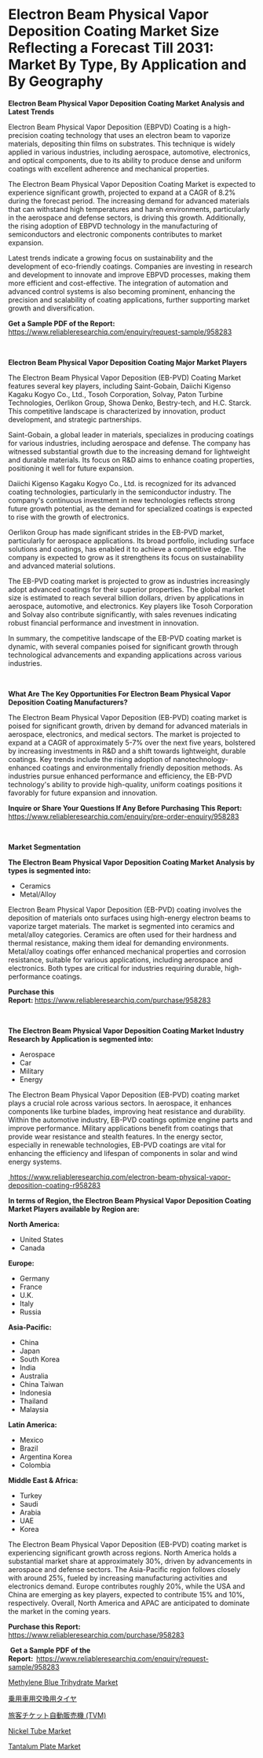 <p><h1>Electron Beam Physical Vapor Deposition Coating Market Size Reflecting a Forecast Till 2031: Market By Type, By Application and By Geography</h1></p><p><strong>Electron Beam Physical Vapor Deposition Coating Market Analysis and Latest Trends</strong></p>
<p><p>Electron Beam Physical Vapor Deposition (EBPVD) Coating is a high-precision coating technology that uses an electron beam to vaporize materials, depositing thin films on substrates. This technique is widely applied in various industries, including aerospace, automotive, electronics, and optical components, due to its ability to produce dense and uniform coatings with excellent adherence and mechanical properties.</p><p>The Electron Beam Physical Vapor Deposition Coating Market is expected to experience significant growth, projected to expand at a CAGR of 8.2% during the forecast period. The increasing demand for advanced materials that can withstand high temperatures and harsh environments, particularly in the aerospace and defense sectors, is driving this growth. Additionally, the rising adoption of EBPVD technology in the manufacturing of semiconductors and electronic components contributes to market expansion.</p><p>Latest trends indicate a growing focus on sustainability and the development of eco-friendly coatings. Companies are investing in research and development to innovate and improve EBPVD processes, making them more efficient and cost-effective. The integration of automation and advanced control systems is also becoming prominent, enhancing the precision and scalability of coating applications, further supporting market growth and diversification.</p></p>
<p><strong>Get a Sample PDF of the Report:&nbsp;</strong> <a href="https://www.reliableresearchiq.com/enquiry/request-sample/958283">https://www.reliableresearchiq.com/enquiry/request-sample/958283</a></p>
<p>&nbsp;</p>
<p><strong>Electron Beam Physical Vapor Deposition Coating Major Market Players</strong></p>
<p><p>The Electron Beam Physical Vapor Deposition (EB-PVD) Coating Market features several key players, including Saint-Gobain, Daiichi Kigenso Kagaku Kogyo Co., Ltd., Tosoh Corporation, Solvay, Paton Turbine Technologies, Oerlikon Group, Showa Denko, Bestry-tech, and H.C. Starck. This competitive landscape is characterized by innovation, product development, and strategic partnerships.</p><p>Saint-Gobain, a global leader in materials, specializes in producing coatings for various industries, including aerospace and defense. The company has witnessed substantial growth due to the increasing demand for lightweight and durable materials. Its focus on R&D aims to enhance coating properties, positioning it well for future expansion.</p><p>Daiichi Kigenso Kagaku Kogyo Co., Ltd. is recognized for its advanced coating technologies, particularly in the semiconductor industry. The company's continuous investment in new technologies reflects strong future growth potential, as the demand for specialized coatings is expected to rise with the growth of electronics.</p><p>Oerlikon Group has made significant strides in the EB-PVD market, particularly for aerospace applications. Its broad portfolio, including surface solutions and coatings, has enabled it to achieve a competitive edge. The company is expected to grow as it strengthens its focus on sustainability and advanced material solutions.</p><p>The EB-PVD coating market is projected to grow as industries increasingly adopt advanced coatings for their superior properties. The global market size is estimated to reach several billion dollars, driven by applications in aerospace, automotive, and electronics. Key players like Tosoh Corporation and Solvay also contribute significantly, with sales revenues indicating robust financial performance and investment in innovation.</p><p>In summary, the competitive landscape of the EB-PVD coating market is dynamic, with several companies poised for significant growth through technological advancements and expanding applications across various industries.</p></p>
<p>&nbsp;</p>
<p><strong>What Are The Key Opportunities For Electron Beam Physical Vapor Deposition Coating Manufacturers?</strong></p>
<p><p>The Electron Beam Physical Vapor Deposition (EB-PVD) coating market is poised for significant growth, driven by demand for advanced materials in aerospace, electronics, and medical sectors. The market is projected to expand at a CAGR of approximately 5-7% over the next five years, bolstered by increasing investments in R&D and a shift towards lightweight, durable coatings. Key trends include the rising adoption of nanotechnology-enhanced coatings and environmentally friendly deposition methods. As industries pursue enhanced performance and efficiency, the EB-PVD technology's ability to provide high-quality, uniform coatings positions it favorably for future expansion and innovation.</p></p>
<p><strong>Inquire or Share Your Questions If Any Before Purchasing This Report:</strong> <a href="https://www.reliableresearchiq.com/enquiry/pre-order-enquiry/958283">https://www.reliableresearchiq.com/enquiry/pre-order-enquiry/958283</a></p>
<p>&nbsp;</p>
<p><strong>Market Segmentation</strong></p>
<p><strong>The Electron Beam Physical Vapor Deposition Coating Market Analysis by types is segmented into:</strong></p>
<p><ul><li>Ceramics</li><li>Metal/Alloy</li></ul></p>
<p><p>Electron Beam Physical Vapor Deposition (EB-PVD) coating involves the deposition of materials onto surfaces using high-energy electron beams to vaporize target materials. The market is segmented into ceramics and metal/alloy categories. Ceramics are often used for their hardness and thermal resistance, making them ideal for demanding environments. Metal/alloy coatings offer enhanced mechanical properties and corrosion resistance, suitable for various applications, including aerospace and electronics. Both types are critical for industries requiring durable, high-performance coatings.</p></p>
<p><strong>Purchase this Report:&nbsp;</strong><a href="https://www.reliableresearchiq.com/purchase/958283">https://www.reliableresearchiq.com/purchase/958283</a></p>
<p>&nbsp;</p>
<p><strong>The Electron Beam Physical Vapor Deposition Coating Market Industry Research by Application is segmented into:</strong></p>
<p><ul><li>Aerospace</li><li>Car</li><li>Military</li><li>Energy</li></ul></p>
<p><p>The Electron Beam Physical Vapor Deposition (EB-PVD) coating market plays a crucial role across various sectors. In aerospace, it enhances components like turbine blades, improving heat resistance and durability. Within the automotive industry, EB-PVD coatings optimize engine parts and improve performance. Military applications benefit from coatings that provide wear resistance and stealth features. In the energy sector, especially in renewable technologies, EB-PVD coatings are vital for enhancing the efficiency and lifespan of components in solar and wind energy systems.</p></p>
<p><a href="https://www.reliableresearchiq.com/electron-beam-physical-vapor-deposition-coating-r958283">&nbsp;https://www.reliableresearchiq.com/electron-beam-physical-vapor-deposition-coating-r958283</a></p>
<p><strong>In terms of Region, the Electron Beam Physical Vapor Deposition Coating Market Players available by Region are:</strong></p>
<p>
    <p> <strong> North America: </strong>
        <ul>
            <li>United States</li>
            <li>Canada</li>
        </ul>
        </p> 
    <p> <strong> Europe: </strong>
        <ul>
            <li>Germany</li>
            <li>France</li>
            <li>U.K.</li>
            <li>Italy</li>
            <li>Russia</li>
        </ul>
        </p> 
    <p> <strong> Asia-Pacific: </strong>
        <ul>
            <li>China</li>
            <li>Japan</li>
            <li>South Korea</li>
            <li>India</li>
            <li>Australia</li>
            <li>China Taiwan</li>
            <li>Indonesia</li>
            <li>Thailand</li>
            <li>Malaysia</li>
        </ul>
        </p> 
    <p> <strong> Latin America: </strong>
        <ul>
            <li>Mexico</li>
            <li>Brazil</li>
            <li>Argentina Korea</li>
            <li>Colombia</li>
        </ul>
        </p> 
    <p> <strong> Middle East & Africa: </strong>
        <ul>
            <li>Turkey</li>
            <li>Saudi</li>
            <li>Arabia</li>
            <li>UAE</li>
            <li>Korea</li>
        </ul>
    </p>
    </p>
<p><p>The Electron Beam Physical Vapor Deposition (EB-PVD) coating market is experiencing significant growth across regions. North America holds a substantial market share at approximately 30%, driven by advancements in aerospace and defense sectors. The Asia-Pacific region follows closely with around 25%, fueled by increasing manufacturing activities and electronics demand. Europe contributes roughly 20%, while the USA and China are emerging as key players, expected to contribute 15% and 10%, respectively. Overall, North America and APAC are anticipated to dominate the market in the coming years.</p></p>
<p><strong>Purchase this Report: </strong><a href="https://www.reliableresearchiq.com/purchase/958283">https://www.reliableresearchiq.com/purchase/958283</a></p>
<p>&nbsp;<strong>Get a Sample PDF of the Report:&nbsp;&nbsp;</strong><a href="https://www.reliableresearchiq.com/enquiry/request-sample/958283">https://www.reliableresearchiq.com/enquiry/request-sample/958283</a></p>
<p><strong></strong></p>
<p><p><a href="https://medium.com/@max.hudson54565/the-global-methylene-blue-trihydrate-market-is-a-dynamic-and-growing-industry-2fb50c3cadc3?postPublishedType=initial">Methylene Blue Trihydrate Market</a></p><p><a href="https://medium.com/@sheilabruen2023/passenger-vehicle-replacement-tire-c7a844a47306">乗用車用交換用タイヤ</a></p><p><a href="https://medium.com/@sheilabruen2023/passenger-ticket-vending-machine-tvm-market-%E3%81%AF-%E3%82%B3%E3%82%B9%E3%83%88%E7%AE%A1%E7%90%86%E3%81%A8%E5%8A%B9%E7%8E%87%E5%90%91%E4%B8%8A%E3%82%92%E5%84%AA%E5%85%88%E3%81%97%E3%81%BE%E3%81%99-%E3%81%95%E3%82%89%E3%81%AB-%E5%A0%B1%E5%91%8A%E6%9B%B8%E3%81%AF%E5%B8%82%E5%A0%B4%E3%81%AE%E9%9C%80%E8%A6%81%E9%9D%A2%E3%81%A8%E4%BE%9B%E7%B5%A6%E9%9D%A2%E3%81%AE%E4%B8%A1%E6%96%B9%E3%82%92%E3%82%AB%E3%83%90%E3%83%BC%E3%81%97%E3%81%A6%E3%81%84%E3%81%BE%E3%81%99-340707b36e44">旅客チケット自動販売機 (TVM)</a></p><p><a href="https://issuu.com/reportprime-2/docs/nickel-tube-market-size-2030.pptx_976fd7792bbcce">Nickel Tube Market</a></p><p><a href="https://issuu.com/reportprime-2/docs/tantalum-plate-market-size-2030.ppt_e0e7ff12ac2f96">Tantalum Plate Market</a></p></p>